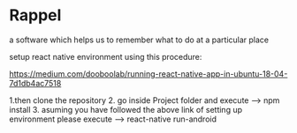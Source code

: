 # Rappel
a software which helps us to remember what to do at a particular place 


setup react native environment using this procedure:

https://medium.com/dooboolab/running-react-native-app-in-ubuntu-18-04-7d1db4ac7518

1.then clone the repository 
2. go inside Project folder and execute --> npm install 
3. asuming you have followed the above link of setting up environment please execute --> react-native run-android
